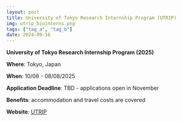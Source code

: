 ```yaml
---
layout: post
title: University of Tokyo Research Internship Program (UTRIP)
img: utrip_biointerns.png 
tags: ["tag_a", "tag_b"]
date: 2024-09-16
---
```


**University of Tokyo Research Internship Program (2025)**

**Where**: Tokyo, Japan

**When**: 10/06 - 08/08/2025

**Application Deadline**: TBD - applications open in November

**Benefits**: accommodation and travel costs are covered

**Website**: [UTRIP](https://www.s.u-tokyo.ac.jp/en/utrip/)
